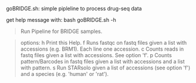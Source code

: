 goBRIDGE.sh: simple pipleline to process drug-seq data

get help message with: bash goBRIDGE.sh -h
>  Run Pipeline for BRIDGE samples.

>   options:
>   h     Print this Help.
>   f     Runs fastqc on fastq files given a list with accessions (e.g. BRM1). Each line one accession.
>   c     Counts reads in fastq files given a list with accessions. See option 'f'.
>   p     Counts pattern/Barcodes in fastq files given a list with accessions and a list with pattern.
>   s     Run STARsolo given a list of accessions (see option 'f') and a species (e.g. 'human' or 'rat').
